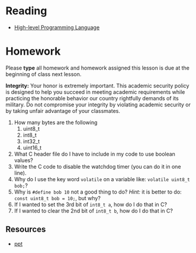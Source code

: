 # Reading

- [High-level Programming Language](http://en.wikipedia.org/wiki/High-level_programming_language)

# Homework

Please **type** all homework and homework assigned this lesson is due at the
beginning of class next lesson.

**Integrity:** Your honor is extremely important.  This academic security policy is designed to help you succeed in meeting academic requirements while practicing the honorable behavior our country rightfully demands of its military.  Do not compromise your integrity by violating academic security or by taking unfair advantage of your classmates.

1. How many bytes are the following
    1. uint8_t
    1. int8_t
    1. int32_t
    1. uint16_t
1. What C header file do I have to include in my code to use boolean values?
1. Write the C code to disable the watchdog timer (you can do it in one line).
1. Why do I use the key word `volatile` on a variable like: `volatile uint8_t bob;`?
1. Why is `#define bob 10` not a good thing to do? *Hint:* it is better to do:
  `const uint8_t bob = 10;`, but why?
1. If I wanted to set the 3rd bit of `int8_t a`, how do I do that in C?
1. If I wanted to clear the 2nd bit of `int8_t b`, how do I do that in C?

## Resources

- [ppt](Lsn19.pptx)
